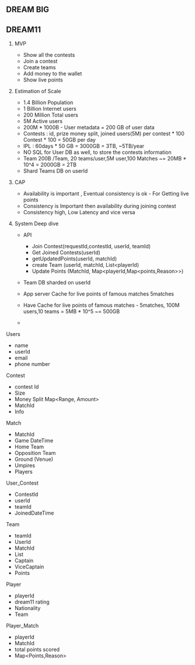 ## DREAM BIG
## DREAM11

1. MVP
   - Show all the contests
   - Join a contest
   - Create teams
   - Add money to the wallet
   - Show live points
   
2. Estimation of Scale
   - 1.4 Billion Population
   - 1 Billion Internet users
   - 200 Million Total users
   - 5M Active users
   - 200M * 1000B - User metadata = 200 GB of user data
   - Contests : id, prize money split, joined users(5M) per contest * 100 Contest * 100 = 50GB per day
   - IPL : 60days * 50 GB = 3000GB = 3TB, ~5TB/year
   - NO SQL for User  DB as well, to store the contests information
   - Team 200B /Team, 20 teams/user,5M user,100 Matches ~= 20MB * 10^4 = 2000GB = 2TB
   - Shard Teams DB on userId
   
3. CAP
   - Availability is important , Eventual consistency is ok - For Getting live points
   - Consistency is Important then availability during joining contest
   - Consistency high, Low Latency and vice versa

4. System Deep dive
   - API
     - Join Contest(requestId,contestId, userId, teamId)
     - Get Joined Contests(userId)
     - getUpdatedPoints(userId, matchId)
     - create Team (userId, matchId, List<playerId)
     - Update Points (MatchId, Map<playerId,Map<points,Reason>>)
   
   - Team DB sharded on userId
   - App server Cache for live points of famous matches 5matches
   - Have Cache for live points of famous matches -  5matches, 100M users,10 teams = 5MB * 10^5 ~= 500GB
   - 

Users
- name 
- userId
- email
- phone number

Contest 
- contest Id
- Size
- Money Split Map<Range, Amount>
- MatchId
- Info

Match 
- MatchId
- Game DateTime
- Home Team
- Opposition Team
- Ground (Venue)
- Umpires
- Players

User_Contest
- ContestId
- userId
- teamId
- JoinedDateTime

Team
- teamId
- UserId
- MatchId
- List<Players>
- Captain
- ViceCaptain
- Points

Player
- playerId
- dream11 rating
- Nationality
- Team

Player_Match
- playerId
- MatchId
- total points scored
- Map<Points,Reason>

